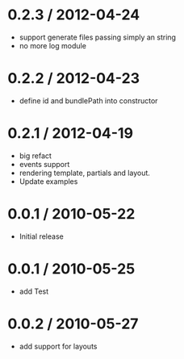 
0.2.3 / 2012-04-24 
==================

  * support generate files passing simply an string
  * no more log module

0.2.2 / 2012-04-23 
==================

  * define id and bundlePath into constructor

0.2.1 / 2012-04-19 
==================

  * big refact
  * events support
  * rendering template, partials and layout.
  * Update examples

0.0.1 / 2010-05-22
==================

  * Initial release

0.0.1 / 2010-05-25
==================

  * add Test

0.0.2 / 2010-05-27
==================

  * add support for layouts
